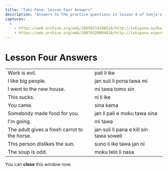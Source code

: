 ```yaml
---
title: "Toki Pona: Lesson Four Answers"
description: "Answers to the practice questions in lesson 4 of Sonja's original toki pona lessons"
captures:
  -
    - https://web.archive.org/web/20050214190524/http://tokipona.nytka.org:80/about/lesson/ans4.html
    - https://web.archive.org/web/20070320004810/http://tokipona.esperanto-jeunes.org:80/about/lesson/ans4.html
---
```


# Lesson Four Answers

|                                              |                                         |
| -------------------------------------------- | --------------------------------------- |
| Work is evil.                                | pali li ike                             |
| I like big people.                           | jan suli li pona tawa mi                |
| I went to the new house.                     | mi tawa tomo sin                        |
| This sucks.                                  | ni li ike                               |
| You came.                                    | sina kama                               |
| Somebody made food for you.                  | jan li pali e moku tawa sina            |
| I'm going.                                   | mi tawa                                 |
| The adult gives a fresh carrot to the horse. | jan suli li pana e kili sin tawa soweli |
| This person dislikes the sun.                | suno li ike tawa jan ni                 |
| The soup is odd.                             | moku telo li nasa                       |

You can **close** this window now.